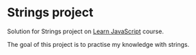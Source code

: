 # Strings project

Solution for Strings project on [Learn JavaScript](https://learnjavascript.online) course.

The goal of this project is to practise my knowledge with strings.
